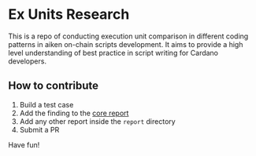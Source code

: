 # Ex Units Research

This is a repo of conducting execution unit comparison in different coding patterns in aiken on-chain scripts development. It aims to provide a high level understanding of best practice in script writing for Cardano developers.

## How to contribute

1. Build a test case
2. Add the finding to the [core report](./report/report.md)
3. Add any other report inside the `report` directory
4. Submit a PR

Have fun!
